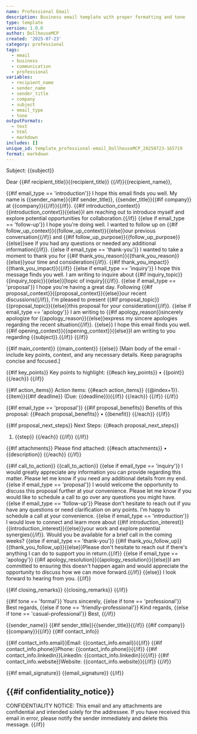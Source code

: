```yaml
---
name: Professional Email
description: Business email template with proper formatting and tone
type: template
version: 1.0.0
author: DollhouseMCP
created: '2025-07-23'
category: professional
tags:
  - email
  - business
  - communication
  - professional
variables:
  - recipient_name
  - sender_name
  - sender_title
  - company
  - subject
  - email_type
  - tone
outputFormats:
  - text
  - html
  - markdown
includes: []
unique_id: template_professional-email_DollhouseMCP_20250723-165719
format: markdown
---
```


Subject: {{subject}}

Dear {{#if recipient_title}}{{recipient_title}} {{/if}}{{recipient_name}},

{{#if email_type == 'introduction'}}
I hope this email finds you well. My name is {{sender_name}}{{#if sender_title}}, {{sender_title}}{{#if company}} at {{company}}{{/if}}{{/if}}. {{#if introduction_context}}{{introduction_context}}{{else}}I am reaching out to introduce myself and explore potential opportunities for collaboration.{{/if}}
{{else if email_type == 'follow-up'}}
I hope you're doing well. I wanted to follow up on {{#if follow_up_context}}{{follow_up_context}}{{else}}our previous conversation{{/if}} and {{#if follow_up_purpose}}{{follow_up_purpose}}{{else}}see if you had any questions or needed any additional information{{/if}}.
{{else if email_type == 'thank-you'}}
I wanted to take a moment to thank you for {{#if thank_you_reason}}{{thank_you_reason}}{{else}}your time and consideration{{/if}}. {{#if thank_you_impact}}{{thank_you_impact}}{{/if}}
{{else if email_type == 'inquiry'}}
I hope this message finds you well. I am writing to inquire about {{#if inquiry_topic}}{{inquiry_topic}}{{else}}[topic of inquiry]{{/if}}.
{{else if email_type == 'proposal'}}
I hope you're having a great day. Following {{#if proposal_context}}{{proposal_context}}{{else}}our recent discussions{{/if}}, I'm pleased to present {{#if proposal_topic}}{{proposal_topic}}{{else}}this proposal for your consideration{{/if}}.
{{else if email_type == 'apology'}}
I am writing to {{#if apology_reason}}sincerely apologize for {{apology_reason}}{{else}}express my sincere apologies regarding the recent situation{{/if}}.
{{else}}
I hope this email finds you well. {{#if opening_context}}{{opening_context}}{{else}}I am writing to you regarding {{subject}}.{{/if}}
{{/if}}

{{#if main_content}}
{{main_content}}
{{else}}
[Main body of the email - include key points, context, and any necessary details. Keep paragraphs concise and focused.]

{{#if key_points}}
Key points to highlight:
{{#each key_points}}
• {{point}}
{{/each}}
{{/if}}

{{#if action_items}}
Action items:
{{#each action_items}}
{{@index+1}}. {{item}}{{#if deadline}} (Due: {{deadline}}){{/if}}
{{/each}}
{{/if}}
{{/if}}

{{#if email_type == 'proposal'}}
{{#if proposal_benefits}}
Benefits of this proposal:
{{#each proposal_benefits}}
• {{benefit}}
{{/each}}
{{/if}}

{{#if proposal_next_steps}}
Next Steps:
{{#each proposal_next_steps}}
1. {{step}}
{{/each}}
{{/if}}
{{/if}}

{{#if attachments}}
Please find attached:
{{#each attachments}}
• {{description}}
{{/each}}
{{/if}}

{{#if call_to_action}}
{{call_to_action}}
{{else if email_type == 'inquiry'}}
I would greatly appreciate any information you can provide regarding this matter. Please let me know if you need any additional details from my end.
{{else if email_type == 'proposal'}}
I would welcome the opportunity to discuss this proposal further at your convenience. Please let me know if you would like to schedule a call to go over any questions you might have.
{{else if email_type == 'follow-up'}}
Please don't hesitate to reach out if you have any questions or need clarification on any points. I'm happy to schedule a call at your convenience.
{{else if email_type == 'introduction'}}
I would love to connect and learn more about {{#if introduction_interest}}{{introduction_interest}}{{else}}your work and explore potential synergies{{/if}}. Would you be available for a brief call in the coming weeks?
{{else if email_type == 'thank-you'}}
{{#if thank_you_follow_up}}{{thank_you_follow_up}}{{else}}Please don't hesitate to reach out if there's anything I can do to support you in return.{{/if}}
{{else if email_type == 'apology'}}
{{#if apology_resolution}}{{apology_resolution}}{{else}}I am committed to ensuring this doesn't happen again and would appreciate the opportunity to discuss how we can move forward.{{/if}}
{{else}}
I look forward to hearing from you.
{{/if}}

{{#if closing_remarks}}
{{closing_remarks}}
{{/if}}

{{#if tone == 'formal'}}
Yours sincerely,
{{else if tone == 'professional'}}
Best regards,
{{else if tone == 'friendly-professional'}}
Kind regards,
{{else if tone == 'casual-professional'}}
Best,
{{/if}}

{{sender_name}}
{{#if sender_title}}{{sender_title}}{{/if}}
{{#if company}}{{company}}{{/if}}
{{#if contact_info}}

{{#if contact_info.email}}Email: {{contact_info.email}}{{/if}}
{{#if contact_info.phone}}Phone: {{contact_info.phone}}{{/if}}
{{#if contact_info.linkedin}}LinkedIn: {{contact_info.linkedin}}{{/if}}
{{#if contact_info.website}}Website: {{contact_info.website}}{{/if}}
{{/if}}

{{#if email_signature}}
{{email_signature}}
{{/if}}

{{#if confidentiality_notice}}
---
CONFIDENTIALITY NOTICE: This email and any attachments are confidential and intended solely for the addressee. If you have received this email in error, please notify the sender immediately and delete this message.
{{/if}}
